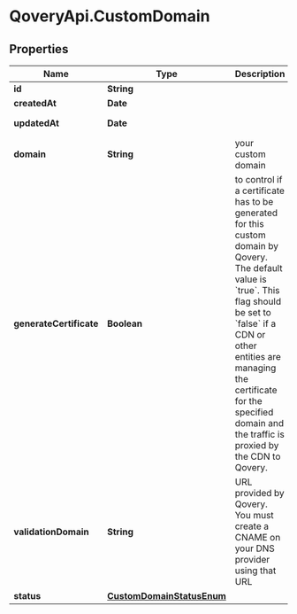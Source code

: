 # QoveryApi.CustomDomain

## Properties

Name | Type | Description | Notes
------------ | ------------- | ------------- | -------------
**id** | **String** |  | [readonly] 
**createdAt** | **Date** |  | [readonly] 
**updatedAt** | **Date** |  | [optional] [readonly] 
**domain** | **String** | your custom domain | 
**generateCertificate** | **Boolean** | to control if a certificate has to be generated for this custom domain by Qovery. The default value is &#x60;true&#x60;. This flag should be set to &#x60;false&#x60; if a CDN or other entities are managing the certificate for the specified domain and the traffic is proxied by the CDN to Qovery. | [optional] 
**validationDomain** | **String** | URL provided by Qovery. You must create a CNAME on your DNS provider using that URL | [optional] 
**status** | [**CustomDomainStatusEnum**](CustomDomainStatusEnum.md) |  | [optional] 


